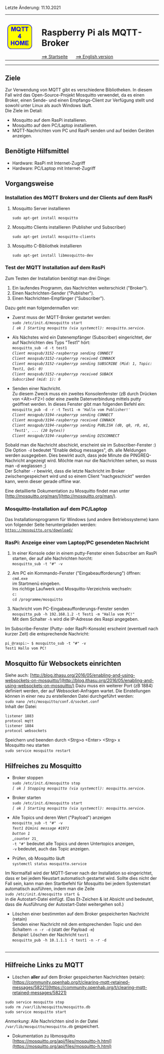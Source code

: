 Letzte &Auml;nderung: 11.10.2021   
<table><tr><td><img src="logo/mqtt4home_96.png"></img></td><td>&nbsp;</td><td>
<h1>Raspberry Pi als MQTT-Broker</h1>
<a href="../liesmich.md">==> Startseite</a> &nbsp; &nbsp; &nbsp; 
<a href="m4h03_RasPiMQTTBroker_e.md">==> English version</a> &nbsp; &nbsp; &nbsp; 
</td></tr></table><hr>
  
## Ziele
Zur Verwendung von MQTT gibt es verschiedene Bibliotheken. In diesem Fall wird das Open-Source-Projekt Mosquitto verwendet, da es einen Broker, einen Sende- und einen Empfangs-Client zur Verf&uuml;gung stellt und sowohl unter Linux als auch Windows l&auml;uft.   
Die Ziele im Detail:   
* Mosquitto auf dem RasPi installieren.
* Mosquitto auf dem PC/Laptop installieren.
* MQTT-Nachrichten vom PC und RasPi senden und auf beiden Ger&auml;ten anzeigen.

## Ben&ouml;tigte Hilfsmittel
* Hardware: RasPi mit Internet-Zugriff
* Hardware: PC/Laptop mit Internet-Zugriff
 
## Vorgangsweise
### Installation des MQTT Brokers und der Clients auf dem RasPi
1. Mosquitto Server installieren   
   ```
   sudo apt-get install mosquitto
   ```
2. Mosquitto Clients installieren (Publisher und Subscriber)   
   ```
   sudo apt-get install mosquitto-clients
   ```
3. Mosquitto C-Bibliothek installieren   
   ```
   sudo apt-get install libmosquitto-dev
   ```

### Test der MQTT Installation auf dem RasPi
Zum Testen der Installation ben&ouml;tigt man drei Dinge:   
1. Ein laufendes Programm, das Nachrichten weiterschickt ("Broker").
2. Einen Nachrichten-Sender ("Publisher").
3. Einen Nachrichten-Empf&auml;nger ("Subscriber").

Dazu geht man folgenderma&szlig;en vor:   
* Zuerst muss der MQTT-Broker gestartet werden:   
  `sudo /etc/init.d/mosquitto start`   
  _`[ ok ] Starting mosquitto (via systemctl): mosquitto.service.`_   

* Als N&auml;chstes wird ein Datenempf&auml;nger (Subscriber) eingerichtet, der auf Nachrichten des Typs "Test1" h&ouml;rt:   
 `mosquitto_sub -d -t test1`   
 _`Client mosqsub/3152-raspberryp sending CONNECT`_   
 _`Client mosqsub/3152-raspberryp received CONNACK`_   
 _`Client mosqsub/3152-raspberryp sending SUBSCRIBE (Mid: 1, Topic: Test1, QoS: 0)`_   
 _`Client mosqsub/3152-raspberryp received SUBACK`_   
 _`Subscribed (mid: 1): 0`_   

* Senden einer Nachricht.   
  Zu diesem Zweck muss ein zweites Konsolenfenster (zB durch Dr&uuml;cken von &lt;Alt&gt;&lt;F2&gt;) oder eine zweite Datenverbindung mittels putty ge&ouml;ffnet werden. In dieses Fenster gibt man folgenden Befehl ein:   
   `mosquitto_pub -d -r -t Test1 -m 'Hallo vom Publisher!'`   
   _`Client mosqpub/3194-raspberryp sending CONNECT`_   
   _`Client mosqpub/3194-raspberryp received CONNACK`_   
   _`Client mosqpub/3194-raspberryp sending PUBLISH (d0, q0, r0, m1, 'Test1', ... (20 bytes))`_   
   _`Client mosqpub/3194-raspberryp sending DISCONNECT`_   

Sobald man die Nachricht abschickt, erscheint sie im Subscriber-Fenster :)   
Die Option `-d` bedeutet "Enable debug messages", dh. alle Meldungen werden ausgegeben. Dies bewirkt auch, dass jede Minute die PINGREQ-Nachricht angezeigt wird. M&ouml;chte man nur die Nachrichten sehen, so muss man -d weglassen ;)   
Der Schalter `-r` bewirkt, dass die letzte Nachricht im Broker zwischengespeichert wird und so einem Client "nachgeschickt" werden kann, wenn dieser gerade offline war.   
   
Eine detaillierte Dokumentation zu Mosquitto findet man unter [http://mosquitto.org/man/](http://mosquitto.org/man/).   

### Mosquitto-Installation auf dem PC/Laptop
Das Installationsprogramm f&uuml;r Windows (und andere Betriebssysteme) kann von folgender Seite heruntergeladen werden:   
[`https://mosquitto.org/download/`](https://mosquitto.org/download/)


### RasPi: Anzeige einer vom Laptop/PC gesendeten Nachricht
1. In einer Konsole oder in einem putty-Fenster einen Subscriber am RasPi starten, der auf alle Nachrichten horcht:   
`mosquitto_sub -t "#" -v`

2. Am PC ein Kommando-Fenster ("Eingabeaufforderung") &ouml;ffnen:   
   `cmd.exe`   
   im Startmen&uuml; eingeben.   
   Ins richtige Laufwerk und Mosquitto-Verzeichnis wechseln:   
   `c:`   
   `cd /programme/mosquitto`

3. Nachricht vom PC-Eingabeaufforderungs-Fenster senden   
   `mosquitto_pub -h 192.168.1.2 -t Test1 -m "Hallo vom PC!"`   
   Mit dem Schalter `-h` wird die IP-Adresse des Raspi angegeben.   

Im Subscribe-Fenster (Putty- oder RasPi-Konsole) erscheint (eventuell nach kurzer Zeit) die entsprechende Nachricht:   
```
pi_@raspi:~ $ mosquitto_sub -t "#" -v
Test1 Hallo vom PC!
```

## Mosquitto für Websockets einrichten
Siehe auch: [http://blog.ithasu.org/2016/05/enabling-and-using-websockets-on-mosquitto/](http://blog.ithasu.org/2016/05/enabling-and-using-websockets-on-mosquitto/)
Dazu muss ein weiterer Port (zB 1884) definiert werden, der auf Websocket-Anfragen wartet. Die Einstellungen können in einer neu zu erstellenden Datei durchgeführt werden:   
`sudo nano /etc/mosquitto/conf.d/socket.conf`   
Inhalt der Datei:   
```   
listener 1883
protocol mqtt
listener 1884
protocol websockets
```   
Speichern und beenden durch &lt;Strg&gt;o &lt;Enter&gt; &lt;Strg&gt; x   
Mosquitto neu starten   
`sudo service mosquitto restart`   
   
## Hilfreiches zu Mosquitto

* Broker stoppen   
   `sudo /etc/init.d/mosquitto stop`   
   _`[ ok ] Stopping mosquitto (via systemctl): mosquitto.service.`_   

* Broker starten   
   `sudo /etc/init.d/mosquitto start`   
   _`[ ok ] Starting mosquitto (via systemctl): mosquitto.service.`_   

* Alle Topics und deren Wert ("Payload") anzeigen   
   `mosquitto_sub -t "#" -v`   
   _`Test1 D1mini message #1971`_   
   _`button 1`_   
   _`counter 21_`   
   `-t "#"` bedeutet alle Topics und deren Untertopics anzeigen,   
   `-v` bedeutet, auch das Topic anzeigen.   

* Pr&uuml;fen, ob Mosquitto l&auml;uft   
  `systemctl status mosquitto.service`   

Im Normalfall wird der MQTT-Server nach der Installation so eingerichtet, dass er bei jedem Neustart automatisch gestartet wird. Sollte dies nicht der Fall sein, kann man den Startbefehl f&uuml;r Mosquitto bei jedem Systemstart automatisch ausf&uuml;hren, indem man die Zeile   
`sudo /etc/init.d/mosquitto start &`   
in die Autostart-Datei einf&uuml;gt.
(Das Et-Zeichen & ist Absicht und bedeutet, dass die Ausf&uuml;hrung der Autostart-Datei weitergehen soll.)

* L&ouml;schen einer bestimmten auf dem Broker gespeicherten Nachricht (retain)   
  Senden einer Nachricht mit dem entsprechenden Topic und den Schaltern `-n -r -d` (statt der Payload `-m`)   
  _Beispiel_: L&ouml;schen der Nachricht `test1`   
  `mosquitto_pub -h 10.1.1.1 -t test1 -n -r -d`   
&nbsp;   
---   

## Hilfreiche Links zu MQTT
* L&ouml;schen __aller__ auf dem Broker gespeicherten Nachrichten (retain):   
[https://community.openhab.org/t/clearing-mqtt-retained-messages/58221](https://community.openhab.org/t/clearing-mqtt-retained-messages/58221)   
```
sudo service mosquitto stop   
sudo rm /var/lib/mosquitto/mosquitto.db   
sudo service mosquitto start   
```
_Anmerkung_: Alle Nachrichten sind in der Datei `/var/lib/mosquitto/mosquitto.db` gespeichert.

* Dokumentation zu libmosquitto   
[https://mosquitto.org/api/files/mosquitto-h.html](https://mosquitto.org/api/files/mosquitto-h.html)

